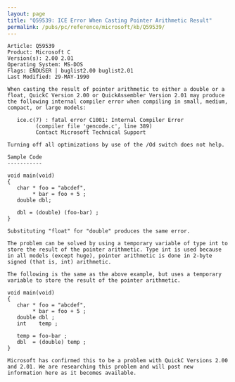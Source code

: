 ```yaml
---
layout: page
title: "Q59539: ICE Error When Casting Pointer Arithmetic Result"
permalink: /pubs/pc/reference/microsoft/kb/Q59539/
---
```


	Article: Q59539
	Product: Microsoft C
	Version(s): 2.00 2.01
	Operating System: MS-DOS
	Flags: ENDUSER | buglist2.00 buglist2.01
	Last Modified: 29-MAY-1990
	
	When casting the result of pointer arithmetic to either a double or a
	float, QuickC Version 2.00 or QuickAssembler Version 2.01 may produce
	the following internal compiler error when compiling in small, medium,
	compact, or large models:
	
	   ice.c(7) : fatal error C1001: Internal Compiler Error
	         (compiler file 'gencode.c', line 389)
	         Contact Microsoft Technical Support
	
	Turning off all optimizations by use of the /Od switch does not help.
	
	Sample Code
	-----------
	
	void main(void)
	{
	   char * foo = "abcdef",
	        * bar = foo + 5 ;
	   double dbl;
	
	   dbl = (double) (foo-bar) ;
	}
	
	Substituting "float" for "double" produces the same error.
	
	The problem can be solved by using a temporary variable of type int to
	store the result of the pointer arithmetic. Type int is used because
	in all models (except huge), pointer arithmetic is done in 2-byte
	signed (that is, int) arithmetic.
	
	The following is the same as the above example, but uses a temporary
	variable to store the result of the pointer arithmetic.
	
	void main(void)
	{
	   char * foo = "abcdef",
	        * bar = foo + 5 ;
	   double dbl ;
	   int    temp ;
	
	   temp = foo-bar ;
	   dbl  = (double) temp ;
	}
	
	Microsoft has confirmed this to be a problem with QuickC Versions 2.00
	and 2.01. We are researching this problem and will post new
	information here as it becomes available.
